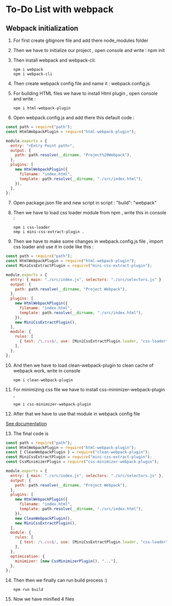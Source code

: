 # To-Do List with webpack

## Webpack initialization

1.  For first create gitignore file and add there node_modules folder
2.  Then we have to initialize our project , open console and write : npm init
3.  Then install webpack and webpack-cli:

        npm i webpack
        npm i webpack-cli

4.  Then create webpack config file and name it : webpack.config.js
5.  For building HTML files we have to install Html plugin , open console and write :

        npm i html-webpack-plugin

6.  Open webpack.config.js and add there this default code :

```javascript
const path = require("path");
const HtmlWebpackPlugin = require("html-webpack-plugin");

module.exports = {
  entry: "<Entry Point path>",
  output: {
    path: path.resolve(__dirname, "Project%20Webpack"),
  },
  plugins: [
    new HtmlWebpackPlugin({
      filename: "index.html",
      template: path.resolve(__dirname, "./src/index.html"),
    }),
  ],
};
```

7.  Open package.json file and new script in script : "build": "webpack"
8.  Then we have to load css loader module from npm , write this in console :

        npm i css-loader
        nmp i mini-css-extract-plugin .

9.  Then we have to make some changes in webpack.config.js file , import css loader and use it in code like this :

```javascript
const path = require("path");
const HtmlWebpackPlugin = require("html-webpack-plugin");
const MiniCssExtractPlugin = require("mini-css-extract-plugin");

module.exports = {
  entry: { main: "./src/index.js", selectors: "./src/selectors.js" }
  output: {
    path: path.resolve(__dirname, "Project Webpack"),
  },
  plugins: [
    new HtmlWebpackPlugin({
      filename: "index.html",
      template: path.resolve(__dirname, "./src/index.html"),
    }),
    new MiniCssExtractPlugin(),
  ],
  module: {
    rules: [
      { test: /\.css$/, use: [MiniCssExtractPlugin.loader, "css-loader"] },
    ],
  },
};
```

10. And then we have to load clean-webpack-plugin to clean cache of webpack work, write in console

        npm i clean-webpack-plugin

11. For minimizing css file we have to install css-minimizer-webpack-plugin ,

        npm i css-minimizer-webpack-plugin

12. After that we have to use that module in webpack config file

[See documentation](https://webpack.js.org/plugins/mini-css-extract-plugin/)

13. The final code is

```javascript
const path = require("path");
const HtmlWebpackPlugin = require("html-webpack-plugin");
const { CleanWebpackPlugin } = require("clean-webpack-plugin");
const MiniCssExtractPlugin = require("mini-css-extract-plugin");
const CssMinimizerPlugin = require("css-minimizer-webpack-plugin");

module.exports = {
  entry: { main: "./src/index.js", selectors: "./src/selectors.js" },
  output: {
    path: path.resolve(__dirname, "Project Webpack"),
  },
  plugins: [
    new HtmlWebpackPlugin({
      filename: "index.html",
      template: path.resolve(__dirname, "./src/index.html"),
    }),
    new CleanWebpackPlugin(),
    new MiniCssExtractPlugin(),
  ],
  module: {
    rules: [
      { test: /\.css$/, use: [MiniCssExtractPlugin.loader, "css-loader"] },
    ],
  },
  optimization: {
    minimizer: [new CssMinimizerPlugin(), "..."],
  },
};
```

14. Then then we finally can run build process :)

        npm run build

15. Now we have minified 4 files
